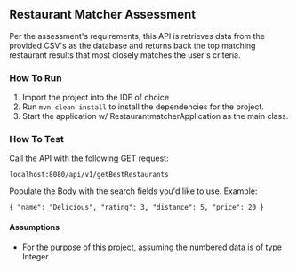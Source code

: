 ## Restaurant Matcher Assessment

Per the assessment's requirements, this API is retrieves data from the provided
CSV's as the database and returns back the top matching restaurant results that most closely
matches the user's criteria.

### How To Run
1. Import the project into the IDE of choice
2. Run `mvn clean install` to install the dependencies for the project.
3. Start the application w/ RestaurantmatcherApplication as the main class.

### How To Test

Call the API with the following GET request: 

`localhost:8080/api/v1/getBestRestaurants`

Populate the Body with the search fields you'd like to use. Example:

`
{
"name": "Delicious",
"rating": 3,
"distance": 5,
"price": 20
}
`

#### Assumptions
 
* For the purpose of this project, assuming the numbered data is of type Integer
